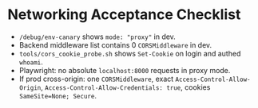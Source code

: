 # Networking Acceptance Checklist

- `/debug/env-canary` shows `mode: "proxy"` in dev.
- Backend middleware list contains 0 `CORSMiddleware` in dev.
- `tools/cors_cookie_probe.sh` shows `Set-Cookie` on login and authed `whoami`.
- Playwright: no absolute `localhost:8000` requests in proxy mode.
- If prod cross-origin: one `CORSMiddleware`, exact `Access-Control-Allow-Origin`, `Access-Control-Allow-Credentials: true`, cookies `SameSite=None; Secure`.

